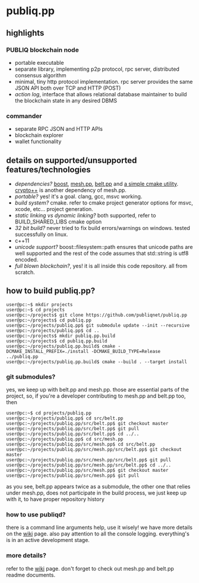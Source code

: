 # publiq.pp

## highlights
### PUBLIQ blockchain node
+ portable executable
+ separate library, implementing p2p protocol, rpc server, distributed consensus algorithm
+ minimal, tiny http protocol implementation. rpc server provides the same JSON API both over TCP and HTTP (POST)
+ *action log*, interface that allows relational database maintainer to build the blockchain state in any desired DBMS
### commander
+ separate RPC JSON and HTTP APIs
+ blockchain explorer
+ wallet functionality

## details on supported/unsupported features/technologies
+ *dependencies?* [boost](https://www.boost.org "boost"), [mesh.pp](https://github.com/publiqnet/mesh.pp "mesh.pp"), [belt.pp](https://github.com/publiqnet/belt.pp "belt.pp") and [a simple cmake utility](https://github.com/publiqnet/cmake_utility "the simple title for the simple cmake utility"). [crypto++](https://www.cryptopp.com/ "crypto++") is another dependency of mesh.pp.
+ *portable?* yes! it's a goal. clang, gcc, msvc working.
+ *build system?* cmake. refer to cmake project generator options for msvc, xcode, etc... project generation.
+ *static linking vs dynamic linking?* both supported, refer to BUILD_SHARED_LIBS cmake option
+ *32 bit build?* never tried to fix build errors/warnings on windows. tested successfully on linux.
+ c++11
+ *unicode support?* boost::filesystem::path ensures that unicode paths are well supported and the rest of the code assumes that std::string is utf8 encoded.
+ *full blown blockchain?*, yes! it is all inside this code repository. all from scratch.

## how to build publiq.pp?
```console
user@pc:~$ mkdir projects
user@pc:~$ cd projects
user@pc:~/projects$ git clone https://github.com/publiqnet/publiq.pp
user@pc:~/projects$ cd publiq.pp
user@pc:~/projects/publiq.pp$ git submodule update --init --recursive
user@pc:~/projects/publiq.pp$ cd ..
user@pc:~/projects$ mkdir publiq.pp.build
user@pc:~/projects$ cd publiq.pp.build
user@pc:~/projects/publiq.pp.build$ cmake -DCMAKE_INSTALL_PREFIX=./install -DCMAKE_BUILD_TYPE=Release ../publiq.pp
user@pc:~/projects/publiq.pp.build$ cmake --build . --target install
```

### git submodules?
yes, we keep up with belt.pp and mesh.pp. those are essential parts of the project, so, if you're a developer contributing to mesh.pp and belt.pp too, then
```console
user@pc:~$ cd projects/publiq.pp
user@pc:~/projects/publiq.pp$ cd src/belt.pp
user@pc:~/projects/publiq.pp/src/belt.pp$ git checkout master
user@pc:~/projects/publiq.pp/src/belt.pp$ git pull
user@pc:~/projects/publiq.pp/src/belt.pp$ cd ../..
user@pc:~/projects/publiq.pp$ cd src/mesh.pp
user@pc:~/projects/publiq.pp/src/mesh.pp$ cd src/belt.pp
user@pc:~/projects/publiq.pp/src/mesh.pp/src/belt.pp$ git checkout master
user@pc:~/projects/publiq.pp/src/mesh.pp/src/belt.pp$ git pull
user@pc:~/projects/publiq.pp/src/mesh.pp/src/belt.pp$ cd ../..
user@pc:~/projects/publiq.pp/src/mesh.pp$ git checkout master
user@pc:~/projects/publiq.pp/src/mesh.pp$ git pull
```
as you see, belt.pp appears twice as a submodule, the other one that relies under mesh.pp, does not participate in the build process, we just keep up with it, to have proper repository history

### how to use publiqd?
there is a command line arguments help, use it wisely! we have more details on the [wiki](https://github.com/publiqnet/publiq.pp/wiki/1.2-Executables "wiki") page.
also pay attention to all the console logging.
everything's is in an active development stage.

### more details?
refer to the [wiki](https://github.com/publiqnet/publiq.pp/wiki "wiki") page.
don't forget to check out mesh.pp and belt.pp readme documents.
